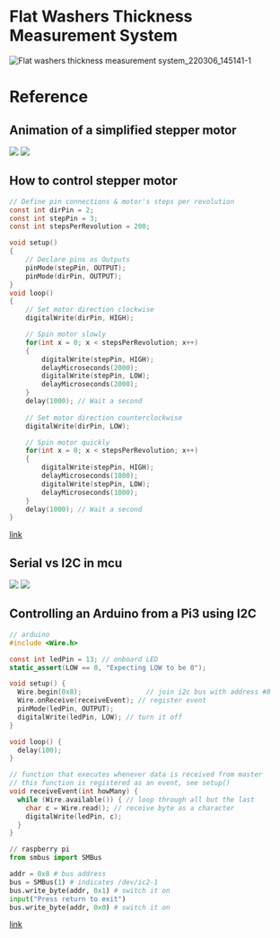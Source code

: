 # Flat Washers Thickness Measurement System

![Flat washers thickness measurement system_220306_145141-1](https://user-images.githubusercontent.com/92869725/156911166-083a6639-1bdf-4b12-b14c-c364bc49a09c.jpg)



# Reference
## Animation of a simplified stepper motor
![](https://upload.wikimedia.org/wikipedia/commons/thumb/6/67/StepperMotor.gif/200px-StepperMotor.gif)
![](https://www.yoctopuce.com/FR/interactive/img/stepper-motor-optimized.gif)

## How to control stepper motor 
```c
// Define pin connections & motor's steps per revolution
const int dirPin = 2;
const int stepPin = 3;
const int stepsPerRevolution = 200;

void setup()
{
	// Declare pins as Outputs
	pinMode(stepPin, OUTPUT);
	pinMode(dirPin, OUTPUT);
}
void loop()
{
	// Set motor direction clockwise
	digitalWrite(dirPin, HIGH);

	// Spin motor slowly
	for(int x = 0; x < stepsPerRevolution; x++)
	{
		digitalWrite(stepPin, HIGH);
		delayMicroseconds(2000);
		digitalWrite(stepPin, LOW);
		delayMicroseconds(2000);
	}
	delay(1000); // Wait a second
	
	// Set motor direction counterclockwise
	digitalWrite(dirPin, LOW);

	// Spin motor quickly
	for(int x = 0; x < stepsPerRevolution; x++)
	{
		digitalWrite(stepPin, HIGH);
		delayMicroseconds(1000);
		digitalWrite(stepPin, LOW);
		delayMicroseconds(1000);
	}
	delay(1000); // Wait a second
}
```
[link](https://lastminuteengineers.com/a4988-stepper-motor-driver-arduino-tutorial/)

## Serial vs I2C in mcu
![](https://embedded-lab.com/blog/wp-content/uploads/2018/08/Comm-types-580x189.png)
![](https://www.mbtechworks.com/hardware/imgs/uart-spi-i2c.png)

## Controlling an Arduino from a Pi3 using I2C
```c
// arduino
#include <Wire.h>

const int ledPin = 13; // onboard LED
static_assert(LOW == 0, "Expecting LOW to be 0");

void setup() {
  Wire.begin(0x8);                // join i2c bus with address #8
  Wire.onReceive(receiveEvent); // register event
  pinMode(ledPin, OUTPUT);
  digitalWrite(ledPin, LOW); // turn it off
}

void loop() {
  delay(100);
}

// function that executes whenever data is received from master
// this function is registered as an event, see setup()
void receiveEvent(int howMany) {
  while (Wire.available()) { // loop through all but the last
    char c = Wire.read(); // receive byte as a character
    digitalWrite(ledPin, c);
  }
}
```

```python
// raspberry pi
from smbus import SMBus

addr = 0x8 # bus address
bus = SMBus(1) # indicates /dev/ic2-1
bus.write_byte(addr, 0x1) # switch it on
input("Press return to exit")
bus.write_byte(addr, 0x0) # switch it on
```

[link](https://create.arduino.cc/projecthub/aardweeno/controlling-an-arduino-from-a-pi3-using-i2c-59817b)